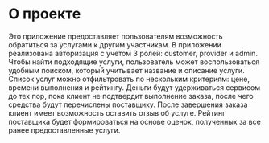 # О проекте

Это приложение предоставляет пользователям возможность обратиться за услугами к другим участникам. 
В приложении реализована авторизация с учетом 3 ролей: customer, provider и admin. 
Чтобы найти подходящие услуги, пользователь может воспользоваться удобным поиском, который учитывает название и описание услуги. Список услуг можно отфильтровать по нескольким критериям: цене, времени выполнения и рейтингу. 
Деньги будут удерживаться сервисом до тех пор, пока клиент не подтвердит выполнение заказа, после чего средства будут перечислены поставщику. 
После завершения заказа клиент имеет возможность оставить отзыв об услуге. Рейтинг поставщика будет формироваться на основе оценок, полученных за все ранее предоставленные услуги.
